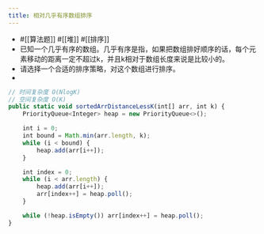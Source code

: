 ```yaml
---
title: 相对几乎有序数组排序
---
```

- #[[算法题]] #[[堆]] #[[排序]]
- 已知一个几乎有序的数组。几乎有序是指，如果把数组排好顺序的话，每个元素移动的距离一定不超过k，并且k相对于数组长度来说是比较小的。
- 请选择一个合适的排序策略，对这个数组进行排序。
- 
```javascript
// 时间复杂度 O(NlogK)
// 空间复杂度 O(K)
public static void sortedArrDistanceLessK(int[] arr, int k) {
    PriorityQueue<Integer> heap = new PriorityQueue<>();

    int i = 0;
    int bound = Math.min(arr.length, k);
    while (i < bound) {
        heap.add(arr[i++]);
    }

    int index = 0;
    while (i < arr.length) {
        heap.add(arr[i++]);
        arr[index++] = heap.poll();
    }

    while (!heap.isEmpty()) arr[index++] = heap.poll();
}
```